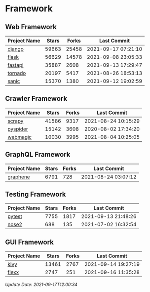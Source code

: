 # Framework

## Web Framework
| Project Name | Stars | Forks | Last Commit |
| ------------ | ----- | ----- | ----------- |
| [django](https://github.com/django/django) | 59663 | 25458 | 2021-09-17 07:21:10 |
| [flask](https://github.com/pallets/flask) | 56629 | 14578 | 2021-09-08 23:05:33 |
| [fastapi](https://github.com/tiangolo/fastapi) | 35887 | 2608 | 2021-09-13 17:29:47 |
| [tornado](https://github.com/tornadoweb/tornado) | 20197 | 5417 | 2021-08-26 18:53:13 |
| [sanic](https://github.com/sanic-org/sanic) | 15370 | 1380 | 2021-09-12 19:02:59 |

## Crawler Framework
| Project Name | Stars | Forks | Last Commit |
| ------------ | ----- | ----- | ----------- |
| [scrapy](https://github.com/scrapy/scrapy) | 41586 | 9317 | 2021-08-24 10:15:29 |
| [pyspider](https://github.com/binux/pyspider) | 15142 | 3608 | 2020-08-02 17:34:20 |
| [webmagic](https://github.com/code4craft/webmagic) | 10030 | 3995 | 2021-08-04 10:25:05 |

## GraphQL Framework
| Project Name | Stars | Forks | Last Commit |
| ------------ | ----- | ----- | ----------- |
| [graphene](https://github.com/graphql-python/graphene) | 6791 | 728 | 2021-08-24 03:07:12 |

## Testing Framework
| Project Name | Stars | Forks | Last Commit |
| ------------ | ----- | ----- | ----------- |
| [pytest](https://github.com/pytest-dev/pytest) | 7755 | 1817 | 2021-09-13 21:48:26 |
| [nose2](https://github.com/nose-devs/nose2) | 688 | 135 | 2021-07-02 16:32:54 |

## GUI Framework
| Project Name | Stars | Forks | Last Commit |
| ------------ | ----- | ----- | ----------- |
| [kivy](https://github.com/kivy/kivy) | 13461 | 2767 | 2021-09-14 19:27:19 |
| [flexx](https://github.com/flexxui/flexx) | 2747 | 251 | 2021-09-16 11:35:28 |

*Update Date: 2021-09-17T12:00:34*